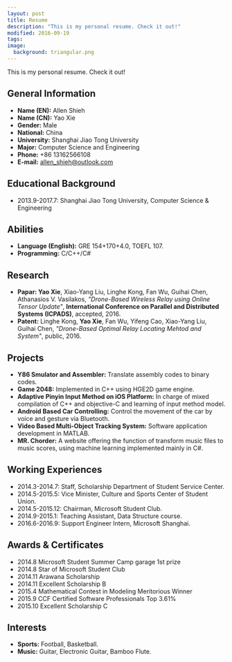 ```yaml
---
layout: post
title: Resume
description: "This is my personal resume. Check it out!"
modified: 2016-09-19
tags:
image:
  background: triangular.png
---
```


This is my personal resume. Check it out!

## General Information
* **Name (EN):** Allen Shieh
* **Name (CN):** Yao Xie
* **Gender:** Male
* **National:** China
* **University:** Shanghai Jiao Tong University
* **Major:** Computer Science and Engineering
* **Phone:** +86 13162566108
* **E-mail:** allen_shieh@outlook.com

## Educational Background
* 2013.9-2017.7: Shanghai Jiao Tong University, Computer Science & Engineering

## Abilities
* **Language (English):** GRE 154+170+4.0, TOEFL 107.
* **Programming:** C/C++/C#

## Research
* **Papar: Yao Xie**, Xiao-Yang Liu, Linghe Kong, Fan Wu, Guihai Chen, Athanasios V. Vasilakos, *"Drone-Based Wireless Relay using Online Tensor Update"*, **International Conference on Parallel and Distributed Systems (ICPADS)**, accepted, 2016.
* **Patent:** Linghe Kong, **Yao Xie**, Fan Wu, Yifeng Cao, Xiao-Yang Liu, Guihai Chen, *"Drone-Based Optimal Relay Locating Mehtod and System"*, public, 2016.

## Projects
* **Y86 Smulator and Assembler:** Translate assembly codes to binary codes.
* **Game 2048:** Implemented in C++ using HGE2D game engine.
* **Adaptive Pinyin Input Method on iOS Platform:** In charge of mixed compilation of C++ and objective-C and learning of input method model.
* **Android Based Car Controlling:** Control the movement of the car by voice and gesture via Bluetooth.
* **Video Based Multi-Object Tracking System:** Software application development in MATLAB.
* **MR. Chorder:** A website offering the function of transform music files to music scores, using machine learning implemented mainly in C#.

## Working Experiences
* 2014.3-2014.7: Staff, Scholarship Department of Student Service Center.
* 2014.5-2015.5: Vice Minister, Culture and Sports Center of Student Union.
* 2014.5-2015.12: Chairman, Microsoft Student Club.
* 2014.9-2015.1: Teaching Assistant, Data Structure course.
* 2016.6-2016.9: Support Engineer Intern, Microsoft Shanghai.

## Awards & Certificates
* 2014.8 Microsoft Student Summer Camp garage 1st prize
* 2014.8 Star of Microsoft Student Club
* 2014.11 Arawana Scholarship
* 2014.11 Excellent Scholarship B
* 2015.4 Mathematical Contest in Modeling Meritorious Winner
* 2015.9 CCF Certified Software Professionals Top 3.61%
* 2015.10 Excellent Scholarship C

## Interests
* **Sports:** Football, Basketball.
* **Music:** Guitar, Electronic Guitar, Bamboo Flute.
